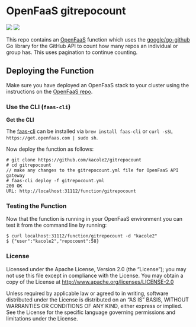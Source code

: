 # OpenFaaS gitrepocount

[![](https://images.microbadger.com/badges/version/kacole2/gitrepocount.svg)](https://microbadger.com/images/kacole2/gitrepocount "Get your own version badge on microbadger.com") [![](https://images.microbadger.com/badges/image/kacole2/gitrepocount.svg)](https://microbadger.com/images/kacole2/gitrepocount "Get your own image badge on microbadger.com")

This repo contains an [OpenFaaS](https://github.com/openfaas/faas) function which uses the [google/go-github](https://github.com/google/go-github) Go library for the GitHub API to count how many repos an individual or group has. This uses pagination to continue counting.

## Deploying the Function

Make sure you have deployed an OpenFaaS stack to your cluster using the instructions on the [OpenFaaS repo](https://github.com/openfaas/faas).

### Use the CLI (`faas-cli`)

**Get the CLI**

The [faas-cli](https://github.com/openfaas/faas-cli) can be installed via `brew install faas-cli` or `curl -sSL https://get.openfaas.com | sudo sh`.

Now deploy the function as follows:

```
# git clone https://github.com/kacole2/gitrepocount
# cd gitrepocount
// make any changes to the gitrepocount.yml file for OpenFaaS API gateway
# faas-cli deploy -f gitrepocount.yml
200 OK
URL: http://localhost:31112/function/gitrepocount
```

### Testing the Function
Now that the function is running in your OpenFaaS environment you can test it from the command line by running:

```
$ curl localhost:31112/function/gitrepocount -d "kacole2"
$ {"user":"kacole2","repocount":58}
```

### License
Licensed under the Apache License, Version 2.0 (the “License”); you may not use this file except in compliance with the License. You may obtain a copy of the License at http://www.apache.org/licenses/LICENSE-2.0

Unless required by applicable law or agreed to in writing, software distributed under the License is distributed on an “AS IS” BASIS, WITHOUT WARRANTIES OR CONDITIONS OF ANY KIND, either express or implied. See the License for the specific language governing permissions and limitations under the License.
